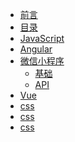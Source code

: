 * [前言](README.md)
* [目录](2_mulu/目录.md)
* [JavaScript]()
* [Angular]()
* [微信小程序]()
	* [基础]()
	* [API]()
* [Vue]()
* [css]()
* [css]()
* [css]()
	